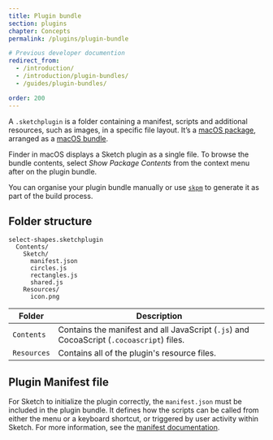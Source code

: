 ```yaml
---
title: Plugin bundle
section: plugins
chapter: Concepts
permalink: /plugins/plugin-bundle

# Previous developer documention
redirect_from:
  - /introduction/
  - /introduction/plugin-bundles/
  - /guides/plugin-bundles/

order: 200
---
```


A `.sketchplugin` is a folder containing a manifest, scripts and additional resources, such as images, in a specific file layout. It’s a [macOS package](https://developer.apple.com/library/mac/documentation/CoreFoundation/Conceptual/CFBundles/DocumentPackages/DocumentPackages.html#//apple_ref/doc/uid/10000123i-CH106-SW1), arranged as a [macOS bundle](https://developer.apple.com/library/mac/documentation/CoreFoundation/Conceptual/CFBundles/AboutBundles/AboutBundles.html#//apple_ref/doc/uid/10000123i-CH100-SW1).

Finder in macOS displays a Sketch plugin as a single file. To browse the bundle contents, select _Show Package Contents_ from the context menu after on the plugin bundle.

You can organise your plugin bundle manually or use [`skpm`](https://github.com/skpm/skpm) to generate it as part of the build process.

## Folder structure

```log
select-shapes.sketchplugin
  Contents/
    Sketch/
      manifest.json
      circles.js
      rectangles.js
      shared.js
    Resources/
      icon.png
```

| Folder      | Description                                                                              |
| ----------- | ---------------------------------------------------------------------------------------- |
| `Contents`  | Contains the manifest and all JavaScript (`.js`) and CocoaScript (`.cocoascript`) files. |
| `Resources` | Contains all of the plugin's resource files.                                             |

## Plugin Manifest file

For Sketch to initialize the plugin correctly, the `manifest.json` must be included in the plugin bundle. It defines how the scripts can be called from either the menu or a keyboard shortcut, or triggered by user activity within Sketch. For more information, see the [manifest documentation](/plugins/manifest).
